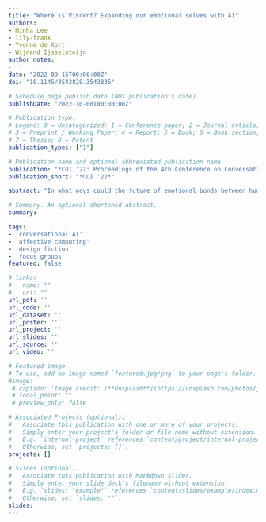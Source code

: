 ```yaml
---
title: "Where is Vincent? Expanding our emotional selves with AI"
authors:
- Minha Lee
- lily-frank
- Yvonne de Kort
- Wijnand Ijsselsteijn
author_notes:
- ''
date: "2022-09-15T00:00:00Z"
doi: "10.1145/3543829.3543835"

# Schedule page publish date (NOT publication's date).
publishDate: "2022-10-08T00:00:00Z"

# Publication type.
# Legend: 0 = Uncategorized; 1 = Conference paper; 2 = Journal article;
# 3 = Preprint / Working Paper; 4 = Report; 5 = Book; 6 = Book section;
# 7 = Thesis; 8 = Patent
publication_types: ["1"]

# Publication name and optional abbreviated publication name.
publication: "*CUI '22: Proceedings of the 4th Conference on Conversational User Interfaces*"
publication_short: "*CUI '22*"

abstract: "In what ways could the future of emotional bonds between humans and conversational AI change us? To explore this question in a multi-faceted manner, designers, engineers, philosophers as separate focus groups were given a design fiction probe— a story of a chatbot’s disappearance from a person’s life. Though articulated in discipline-specific ways, participants expressed similar concerns and hopes: 1) caring for a machine could teach people to emotionally care for themselves and others, 2) the boundary between human and non-human emotions may become blurred when people project their own emotions onto AI, e.g., a bot’s ”breakdown” as one’s own, and 3) people may then intertwine their identities with AI through emotions. We consider ethical ramifications of socially constructed emotions between humans and conversational agents."

# Summary. An optional shortened abstract.
summary:

tags:
- 'conversational AI'
- 'affective computing'
- 'design fiction'
- 'focus groups'
featured: false

# links:
# - name: ""
#   url: ""
url_pdf: ''
url_code: ''
url_dataset: ''
url_poster: ''
url_project: ''
url_slides: ''
url_source: ''
url_video: ''

# Featured image
# To use, add an image named `featured.jpg/png` to your page's folder. 
#image:
 # caption: 'Image credit: [**Unsplash**](https://unsplash.com/photos/jdD8gXaTZsc)'
 # focal_point: ""
 # preview_only: false

# Associated Projects (optional).
#   Associate this publication with one or more of your projects.
#   Simply enter your project's folder or file name without extension.
#   E.g. `internal-project` references `content/project/internal-project/index.md`.
#   Otherwise, set `projects: []`.
projects: []

# Slides (optional).
#   Associate this publication with Markdown slides.
#   Simply enter your slide deck's filename without extension.
#   E.g. `slides: "example"` references `content/slides/example/index.md`.
#   Otherwise, set `slides: ""`.
slides:
---
```


